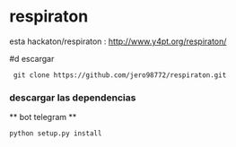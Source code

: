 # respiraton
esta hackaton/respiraton : http://www.y4pt.org/respiraton/

#d escargar

	 git clone https://github.com/jero98772/respiraton.git
### descargar las dependencias
** bot telegram **

	python setup.py install
